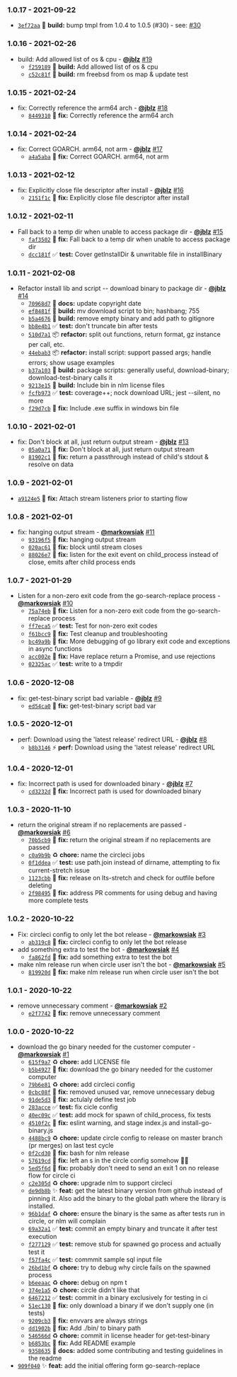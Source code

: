 ### 1.0.17 - 2021-09-22

* [`3ef72aa`](https://github.com/Automattic/vip-search-replace/commit/3ef72aaac9e1d30803dc3c9abebaafd77a461055) 👷 **build:** bump tmpl from 1.0.4 to 1.0.5 (#30) - see: [#30](https://github.com/Automattic/vip-search-replace/issues/30)


### 1.0.16 - 2021-02-26

* build: Add allowed list of os & cpu - **[@jblz](https://github.com/jblz)** [#19](https://github.com/Automattic/vip-search-replace/pull/19)
  - [`f259189`](https://github.com/Automattic/vip-search-replace/commit/f25918997bd2917406bf39fd4a65feb786d192f9) 👷 **build:** Add allowed list of os & cpu
  - [`c52c81f`](https://github.com/Automattic/vip-search-replace/commit/c52c81f1a500dd3c1c6533bb81d244fb3c17ce53) 👷 **build:** rm freebsd from os map & update test


### 1.0.15 - 2021-02-24

* fix: Correctly reference the arm64 arch - **[@jblz](https://github.com/jblz)** [#18](https://github.com/Automattic/vip-search-replace/pull/18)
  - [`8449310`](https://github.com/Automattic/vip-search-replace/commit/8449310a03688b7655e4fb3f81d889d1ba49dc58) 🐛 **fix:** Correctly reference the arm64 arch


### 1.0.14 - 2021-02-24

* fix: Correct GOARCH. arm64, not arm - **[@jblz](https://github.com/jblz)** [#17](https://github.com/Automattic/vip-search-replace/pull/17)
  - [`a4a5aba`](https://github.com/Automattic/vip-search-replace/commit/a4a5aba110c2ab115b3649ce1fe52247498e4a3a) 🐛 **fix:** Correct GOARCH. arm64, not arm


### 1.0.13 - 2021-02-12

* fix: Explicitly close file descriptor after install - **[@jblz](https://github.com/jblz)** [#16](https://github.com/Automattic/vip-search-replace/pull/16)
  - [`2151f1c`](https://github.com/Automattic/vip-search-replace/commit/2151f1c63224ae1a47e63a3e67ced86a8bbe0b92) 🐛 **fix:** Explicitly close file descriptor after install


### 1.0.12 - 2021-02-11

* Fall back to a temp dir when unable to access package dir - **[@jblz](https://github.com/jblz)** [#15](https://github.com/Automattic/vip-search-replace/pull/15)
  - [`faf3502`](https://github.com/Automattic/vip-search-replace/commit/faf35020ea94f7f21883f60c69855b5880e4f113) 🐛 **fix:** Fall back to a temp dir when unable to access package dir
  - [`dcc181f`](https://github.com/Automattic/vip-search-replace/commit/dcc181fef3fff3c9eb9fe4ad7ad31b2465297b70) ✅ **test:** Cover getInstallDir & unwritable file in installBinary


### 1.0.11 - 2021-02-08

* Refactor install lib and script -- download binary to package dir - **[@jblz](https://github.com/jblz)** [#14](https://github.com/Automattic/vip-search-replace/pull/14)
  - [`70968d7`](https://github.com/Automattic/vip-search-replace/commit/70968d7d5c977165e6f4c2884745ddeeb37839cc) 📝 **docs:** update copyright date
  - [`ef8481f`](https://github.com/Automattic/vip-search-replace/commit/ef8481ff10317f93eebfda8ab9f815e0cd7ff898) 👷 **build:** mv download script to bin; hashbang; 755
  - [`b5a4676`](https://github.com/Automattic/vip-search-replace/commit/b5a467635605ab25b48eb686800228822dc23073) 👷 **build:** remove empty binary and add path to gitignore
  - [`bb8e4b1`](https://github.com/Automattic/vip-search-replace/commit/bb8e4b1acd752d1d1372f5db90819cbdeab41b4c) ✅ **test:** don't truncate bin after tests
  - [`510d7a1`](https://github.com/Automattic/vip-search-replace/commit/510d7a1222278e4bf3fc3ec3704e83d8a6aae822) 📦️ **refactor:** split out functions, return format, gz instance per call, etc.
  - [`44ebab3`](https://github.com/Automattic/vip-search-replace/commit/44ebab3e800bc6e29c5fb38b495921dc98d06a42) 📦️ **refactor:** install script: support passed args; handle errors; show usage examples
  - [`b37a103`](https://github.com/Automattic/vip-search-replace/commit/b37a10354ca9f58017f6bfbe653025c9729c7581) 👷 **build:** package scripts: generally useful, download-binary; download-test-binary calls it
  - [`9213e15`](https://github.com/Automattic/vip-search-replace/commit/9213e15bd69fdb1ad07e4d33f1007337e97f1342) 👷 **build:** Include bin in nlm license files
  - [`fcfb973`](https://github.com/Automattic/vip-search-replace/commit/fcfb9731ed9cbfae04ea11a4b821d1032476ae1c) ✅ **test:** coverage++; nock download URL; jest --silent, no more
  - [`f29d7cb`](https://github.com/Automattic/vip-search-replace/commit/f29d7cbc9411426ca11da0e59d44fb8b4dec966c) 🐛 **fix:** Include .exe suffix in windows bin file


### 1.0.10 - 2021-02-01

* fix: Don't block at all, just return output stream - **[@jblz](https://github.com/jblz)** [#13](https://github.com/Automattic/vip-search-replace/pull/13)
  - [`05a0a71`](https://github.com/Automattic/vip-search-replace/commit/05a0a7161b82eba3bba43b1b48b34298393f87b1) 🐛 **fix:** Don't block at all, just return output stream
  - [`81902c1`](https://github.com/Automattic/vip-search-replace/commit/81902c1e79895d5899e460ea7d56734da88513e1) 🐛 **fix:** return a passthrough instead of child's stdout & resolve on data


### 1.0.9 - 2021-02-01

* [`a9124e5`](https://github.com/Automattic/vip-search-replace/commit/a9124e505512bf4dfd194cc2748cd1a856bb899f) 🐛 **fix:** Attach stream listeners prior to starting flow


### 1.0.8 - 2021-02-01

* fix: hanging output stream - **[@markowsiak](https://github.com/markowsiak)** [#11](https://github.com/Automattic/vip-search-replace/pull/11)
  - [`93196f5`](https://github.com/Automattic/vip-search-replace/commit/93196f501b76e193c3488cb43a5c486ae037bdac) 🐛 **fix:** hanging output stream
  - [`020ac61`](https://github.com/Automattic/vip-search-replace/commit/020ac618b2675ef23137cc865a8f3a38d5f2b744) 🐛 **fix:** block until stream closes
  - [`88026e7`](https://github.com/Automattic/vip-search-replace/commit/88026e742230cc31b0d575292aa9413306eb5916) 🐛 **fix:** listen for the exit event on child_process instead of close, emits after child process ends


### 1.0.7 - 2021-01-29

* Listen for a non-zero exit code from the go-search-replace process - **[@markowsiak](https://github.com/markowsiak)** [#10](https://github.com/Automattic/vip-search-replace/pull/10)
  - [`75a74eb`](https://github.com/Automattic/vip-search-replace/commit/75a74eb7d943ea5eee706c1183fc266cf35f9fec) 🐛 **fix:** Listen for a non-zero exit code from the go-search-replace process
  - [`ff7eca5`](https://github.com/Automattic/vip-search-replace/commit/ff7eca572b3a2b35c063c48a5ca24422866dc94e) ✅ **test:** Test for non-zero exit codes
  - [`f61bcc9`](https://github.com/Automattic/vip-search-replace/commit/f61bcc93f9377fc10082047ce393a0bfc7bf0002) 🐛 **fix:** Test cleanup and troubleshooting
  - [`bc49a9b`](https://github.com/Automattic/vip-search-replace/commit/bc49a9bdfc1039efe31f84aec14fd3e2c6927fc6) 🐛 **fix:** More debugging of go library exit code and exceptions in async functions
  - [`acc002e`](https://github.com/Automattic/vip-search-replace/commit/acc002edcc6784a32e9aa4657c681a0749e543ff) 🐛 **fix:** Have replace return a Promise, and use rejections
  - [`02325ac`](https://github.com/Automattic/vip-search-replace/commit/02325ac1cf65a7e6ee61a6f78846e67d2ffbafec) ✅ **test:** write to a tmpdir


### 1.0.6 - 2020-12-08

* fix: get-test-binary script bad variable - **[@jblz](https://github.com/jblz)** [#9](https://github.com/Automattic/vip-search-replace/pull/9)
  - [`ed54ca0`](https://github.com/Automattic/vip-search-replace/commit/ed54ca0954c6d50076169fee6edb2ccde1e5fd4b) 🐛 **fix:** get-test-binary script bad var


### 1.0.5 - 2020-12-01

* perf: Download using the 'latest release' redirect URL - **[@jblz](https://github.com/jblz)** [#8](https://github.com/Automattic/vip-search-replace/pull/8)
  - [`b8b3146`](https://github.com/Automattic/vip-search-replace/commit/b8b314619004dbe1d9bd4da3ba1d3450292e9267) ⚡ **perf:** Download using the 'latest release' redirect URL


### 1.0.4 - 2020-12-01

* fix: Incorrect path is used for downloaded binary - **[@jblz](https://github.com/jblz)** [#7](https://github.com/Automattic/vip-search-replace/pull/7)
  - [`cd3232d`](https://github.com/Automattic/vip-search-replace/commit/cd3232d35c8de76bd067a052efe3904d6a3522d7) 🐛 **fix:** Incorrect path is used for downloaded binary


### 1.0.3 - 2020-11-10

* return the original stream if no replacements are passed - **[@markowsiak](https://github.com/markowsiak)** [#6](https://github.com/Automattic/vip-search-replace/pull/6)
  - [`70b5cb9`](https://github.com/Automattic/vip-search-replace/commit/70b5cb98bc5c5aa41d72d67f8ce18fbf1bb34f85) 🐛 **fix:** return the original stream if no replacements are passed
  - [`c0a9b9b`](https://github.com/Automattic/vip-search-replace/commit/c0a9b9b6199a26de6dc350b6f561839464774586) ♻️ **chore:** name the circleci jobs
  - [`0f1ddea`](https://github.com/Automattic/vip-search-replace/commit/0f1ddea4926176059449ed35a4176f95ba65643c) ✅ **test:** use path.join instead of dirname, attempting to fix current-stretch issue
  - [`1123cbb`](https://github.com/Automattic/vip-search-replace/commit/1123cbbe4c4a30bce3ba3dcfc6421bb0b782ef40) 🐛 **fix:** release on lts-stretch and check for outfile before deleting
  - [`2f98495`](https://github.com/Automattic/vip-search-replace/commit/2f984955bd53b84b8cf81a234275d4bf3ddf68ec) 🐛 **fix:** address PR comments for using debug and having more complete tests


### 1.0.2 - 2020-10-22

* Fix: circleci config to only let the bot release - **[@markowsiak](https://github.com/markowsiak)** [#3](https://github.com/Automattic/vip-search-replace/pull/3)
  - [`ab319c8`](https://github.com/Automattic/vip-search-replace/commit/ab319c863b0067cbd5da93f10e439a667c2d1e42) 🐛 **fix:** circleci config to only let the bot release
* add something extra to test the bot - **[@markowsiak](https://github.com/markowsiak)** [#4](https://github.com/Automattic/vip-search-replace/pull/4)
  - [`fa862fd`](https://github.com/Automattic/vip-search-replace/commit/fa862fda092142211d528193163f02d8d1907e0c) 🐛 **fix:** add something extra to test the bot
* make nlm release run when circle user isn't the bot - **[@markowsiak](https://github.com/markowsiak)** [#5](https://github.com/Automattic/vip-search-replace/pull/5)
  - [`819920d`](https://github.com/Automattic/vip-search-replace/commit/819920d69bdc569584fa80ec076596ecdd50983e) 🐛 **fix:** make nlm release run when circle user isn't the bot


### 1.0.1 - 2020-10-22

* remove unnecessary comment - **[@markowsiak](https://github.com/markowsiak)** [#2](https://github.com/Automattic/vip-search-replace/pull/2)
  - [`e2f7742`](https://github.com/Automattic/vip-search-replace/commit/e2f77427dcb67d08bea97ea8eb4bc8d1496fda24) 🐛 **fix:** remove unnecessary comment


### 1.0.0 - 2020-10-22

* download the go binary needed for the customer computer - **[@markowsiak](https://github.com/markowsiak)** [#1](https://github.com/Automattic/vip-search-replace/pull/1)
  - [`615f9a7`](https://github.com/Automattic/vip-search-replace/commit/615f9a71e475b7037ca98a211fb9965b9c08542f) ♻️ **chore:** add LICENSE file
  - [`b5b4927`](https://github.com/Automattic/vip-search-replace/commit/b5b4927ee5a7c584bc722b50fa47dc3b483187ce) 🐛 **fix:** download the go binary needed for the customer computer
  - [`79b6e81`](https://github.com/Automattic/vip-search-replace/commit/79b6e81988fc2fb49ac30adb6428e1a9c4f0fbe2) ♻️ **chore:** add circleci config
  - [`0cbc08f`](https://github.com/Automattic/vip-search-replace/commit/0cbc08f5de160d6d0bedbd8476459fa5b26b6f22) 🐛 **fix:** removed unused var, remove unnecessary debug
  - [`91de5d3`](https://github.com/Automattic/vip-search-replace/commit/91de5d3e355df70c1bc96396272b2c3161ceb8c8) 🐛 **fix:** actulaly define test job
  - [`283acce`](https://github.com/Automattic/vip-search-replace/commit/283accee2f2cd9cf107e86c2f4e6a2d3a3ba078b) ✅ **test:** fix cicle config
  - [`40ec09c`](https://github.com/Automattic/vip-search-replace/commit/40ec09c6ec22ea658992f81be89c4c1aa405873e) ✅ **test:** add mock for spawn of child_process, fix tests
  - [`4510f2c`](https://github.com/Automattic/vip-search-replace/commit/4510f2c28cbcad629e7dbafddc8f5ff60431fc97) 🐛 **fix:** eslint warning, and stage index.js and install-go-binary.js
  - [`4488bc9`](https://github.com/Automattic/vip-search-replace/commit/4488bc98c7b22b1e50cbe5ef1ad544fdbbe89e4b) ♻️ **chore:** update circle config to release on master branch (pr merges) on last test cycle
  - [`0f2cd30`](https://github.com/Automattic/vip-search-replace/commit/0f2cd30a0bf02dc23f6d118a52e4da731dcba95a) 🐛 **fix:** bash for nlm release
  - [`57619cd`](https://github.com/Automattic/vip-search-replace/commit/57619cde56121187ea40de31dad73028647139c0) 🐛 **fix:** left an s in the circle config somehow 🤦‍♂️
  - [`5ed5f6d`](https://github.com/Automattic/vip-search-replace/commit/5ed5f6df62d87e07e36dd9e29500f32048956308) 🐛 **fix:** probably don't need to send an exit 1 on no release flow for circle ci
  - [`c2e305d`](https://github.com/Automattic/vip-search-replace/commit/c2e305db97a7e55d14de197447e0bde10eebf59b) ♻️ **chore:** upgrade nlm to support circleci
  - [`de9db8b`](https://github.com/Automattic/vip-search-replace/commit/de9db8bb27b567794cd845d6b30486ad26911bea) ✨ **feat:** get the latest binary version from github instead of pinning it.  Also add the binary to the global path where the library is installed.
  - [`96b1daf`](https://github.com/Automattic/vip-search-replace/commit/96b1daf2e0134d7fbf84e5d613179b5a66c85e77) ♻️ **chore:** ensure the binary is the same as after tests run in circle, or nlm will complain
  - [`69a32a1`](https://github.com/Automattic/vip-search-replace/commit/69a32a175e674ecd8eb181144fa35a19198d24a0) ✅ **test:** commit an empty binary and truncate it after test execution
  - [`f277129`](https://github.com/Automattic/vip-search-replace/commit/f2771298ee4c76ab5453388b28323057c53dfe9e) ✅ **test:** remove stub for spawned go process and actually test it
  - [`f57fa4c`](https://github.com/Automattic/vip-search-replace/commit/f57fa4c457fbe6640e5375bdefdec3bb18d29579) ✅ **test:** commmit sample sql input file
  - [`26bd1bf`](https://github.com/Automattic/vip-search-replace/commit/26bd1bfb563f836342c27351d18a45d97f3a5df1) ♻️ **chore:** try to debug why circle fails on the spawned process
  - [`b6eeaac`](https://github.com/Automattic/vip-search-replace/commit/b6eeaacaad149abc4922f0f2b8c6903b36fa3227) ♻️ **chore:** debug on npm t
  - [`374e1a5`](https://github.com/Automattic/vip-search-replace/commit/374e1a559186eae48535e32c805c7d179781cd28) ♻️ **chore:** circle didn't like that
  - [`6467212`](https://github.com/Automattic/vip-search-replace/commit/646721217095d6b5864e97890419f8c288e7583f) ✅ **test:** commit in a binary exclusively for testing in ci
  - [`51ec130`](https://github.com/Automattic/vip-search-replace/commit/51ec1304cab31e07388514b13002c38a6d078628) 🐛 **fix:** only download a binary if we don't supply one (in tests)
  - [`9209cb3`](https://github.com/Automattic/vip-search-replace/commit/9209cb39ea9408c1f1e9997b34a6a9563491f52a) 🐛 **fix:** envvars are always strings
  - [`dd1902b`](https://github.com/Automattic/vip-search-replace/commit/dd1902b7bac4ec347311c33baebdea4f9d44e1ef) 🐛 **fix:** Add ./bin/ to binary path
  - [`546566d`](https://github.com/Automattic/vip-search-replace/commit/546566d38a3922ffe3e8ec315ec3a331891f7a43) ♻️ **chore:** commit in license header for get-test-binary
  - [`b6853bc`](https://github.com/Automattic/vip-search-replace/commit/b6853bcc7c71695c0524ff14f2f416cf69550ee6) 🐛 **fix:** Add README example
  - [`9358635`](https://github.com/Automattic/vip-search-replace/commit/9358635b911f3e71727013bafbad5bd172d99f1d) 📝 **docs:** added some contributing and testing guidelines in the readme
* [`909f040`](https://github.com/Automattic/vip-search-replace/commit/909f04031ed9c7af2049290e9a076b09cea25b81) ✨ **feat:** add the initial offering form go-search-replace
